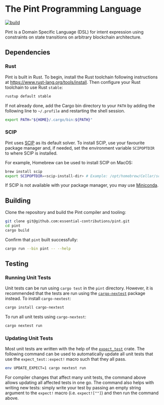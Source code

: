 # The Pint Programming Language

[![build](https://github.com/essential-contributions/DSL/actions/workflows/ci.yml/badge.svg)](https://github.com/essential-contributions/DSL/actions/workflows/ci.yml)

Pint is a Domain Specific Language (DSL) for intent expression using constraints on state transitions on arbitrary blockchain architecture.

## Dependencies

### Rust

Pint is built in Rust. To begin, install the Rust toolchain following instructions at <https://www.rust-lang.org/tools/install>. Then configure your Rust toolchain to use Rust `stable`:

```sh
rustup default stable
```

If not already done, add the Cargo bin directory to your `PATH` by adding the following line to `~/.profile` and restarting the shell session.

```sh
export PATH="${HOME}/.cargo/bin:${PATH}"
```

### SCIP

Pint uses [SCIP](https://www.scipopt.org/) as its default solver. To install SCIP, use your favourite package manager and, if needed, set the environment variable `SCIPOPTDIR` to where SCIP is installed.

For example, Homebrew can be used to install SCIP on MacOS:

```sh
brew install scip
export SCIPOPTDIR=<scip-install-dir> # Example: /opt/homebrew/Cellar/scip/8.1.0
```

If SCIP is not available with your package manager, you may use [Miniconda](https://docs.conda.io/projects/miniconda/en/latest/).

## Building

Clone the repository and build the Pint compiler and tooling:

```sh
git clone git@github.com:essential-contributions/pint.git
cd pint
cargo build
```

Confirm that `pint` built successfully:

```sh
cargo run --bin pint -- --help
```

## Testing

### Running Unit Tests

Unit tests can be run using `cargo test` in the `pint` directory. However, it is recommended that the tests are run using the [`cargo-nextest`](https://nexte.st/) package instead. To install `cargo-nextest`:

```sh
cargo install cargo-nextest
```

To run all unit tests using `cargo-nextest`:

```sh
cargo nextest run
```

### Updating Unit Tests

Most unit tests are written with the help of the [`expect_test`](https://docs.rs/expect-test/latest/expect_test/) crate. The following command can be used to automatically update all unit tests that use the `expect_test::expect!` macro such that they all pass.

```sh
env UPDATE_EXPECT=1 cargo nextest run
```

For compiler changes that affect many unit tests, the command above allows updating all affected tests in one go. The command also helps with writing new tests: simply write your test by passing an empty string argument to the `expect!` macro (i.e. `expect![""]`) and then run the command above.
